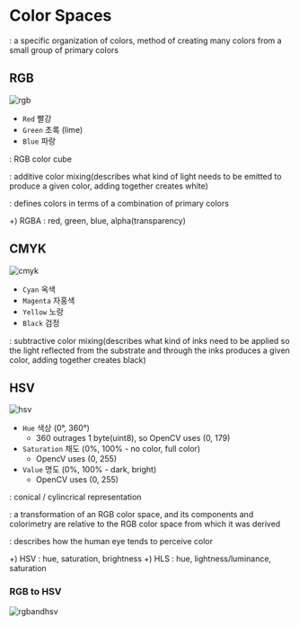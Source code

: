 # Color Spaces
: a specific organization of colors, method of creating many colors from a small group of primary colors

## RGB

![rgb](https://upload.wikimedia.org/wikipedia/commons/thumb/1/11/RGBCube_b.svg/400px-RGBCube_b.svg.png)

+ `Red` 빨강
+ `Green` 초록 (lime)
+ `Blue` 파랑

: RGB color cube

: additive color mixing(describes what kind of light needs to be emitted to produce a given color, adding together creates white)

: defines colors in terms of a combination of primary colors

+) RGBA : red, green, blue, alpha(transparency)

## CMYK

![cmyk](https://upload.wikimedia.org/wikipedia/commons/thumb/5/52/Synthese-.svg/400px-Synthese-.svg.png)

+ `Cyan` 옥색
+ `Magenta` 자홍색
+ `Yellow` 노랑
+ `Black` 검정

: subtractive color mixing(describes what kind of inks need to be applied so the light reflected from the substrate and through the inks produces a given color, adding together creates black)

## HSV

![hsv](https://upload.wikimedia.org/wikipedia/commons/thumb/f/f1/HSV_cone.jpg/400px-HSV_cone.jpg)

+ `Hue` 색상 (0°, 360°)
  + 360 outrages 1 byte(uint8), so OpenCV uses (0, 179)
+ `Saturation` 채도 (0%, 100% - no color, full color)
  + OpencV uses (0, 255)
+ `Value` 명도 (0%, 100% - dark, bright)
  + OpenCV uses (0, 255)

: conical / cylincrical representation

: a transformation of an RGB color space, and its components and colorimetry are relative to the RGB color space from which it was derived

: describes how the human eye tends to perceive color

+) HSV : hue, saturation, brightness
+) HLS : hue, lightness/luminance, saturation


### __RGB to HSV__
![rgbandhsv](https://mblogthumb-phinf.pstatic.net/20130622_30/ittalks_1371887305615IHATD_JPEG/HSV_HSL_LCH.jpg?type=w2)